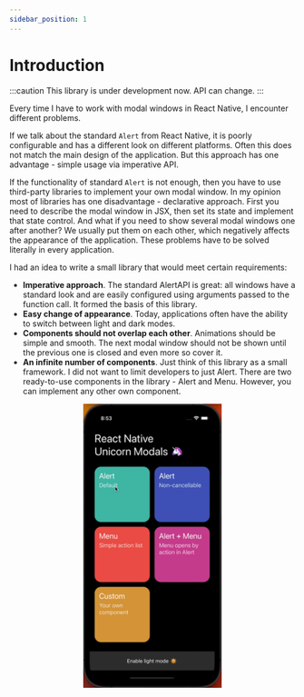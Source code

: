 ```yaml
---
sidebar_position: 1
---
```


# Introduction

:::caution
This library is under development now. API can change.
:::

Every time I have to work with modal windows in React Native, I encounter different problems.

If we talk about the standard `Alert` from React Native, it is poorly configurable and has a different look on different platforms. Often this does not match the main design of the application. But this approach has one advantage - simple usage via imperative API.

If the functionality of standard `Alert` is not enough, then you have to use third-party libraries to implement your own modal window. In my opinion most of libraries has one disadvantage - declarative approach. First you need to describe the modal window in JSX, then set its state and implement that state control. And what if you need to show several modal windows one after another? We usually put them on each other, which negatively affects the appearance of the application. These problems have to be solved literally in every application.

I had an idea to write a small library that would meet certain requirements:

- **Imperative approach**. The standard AlertAPI is great: all windows have a standard look and are easily configured using arguments passed to the function call. It formed the basis of this library.
- **Easy change of appearance**. Today, applications often have the ability to switch between light and dark modes.
- **Components should not overlap each other**. Animations should be simple and smooth. The next modal window should not be shown until the previous one is closed and even more so cover it.
- **An infinite number of components**. Just think of this library as a small framework. I did not want to limit developers to just Alert. There are two ready-to-use components in the library - Alert and Menu. However, you can implement any other own component.

<p align="center">
<img src="img/demo.gif" height="500" />
</p>
